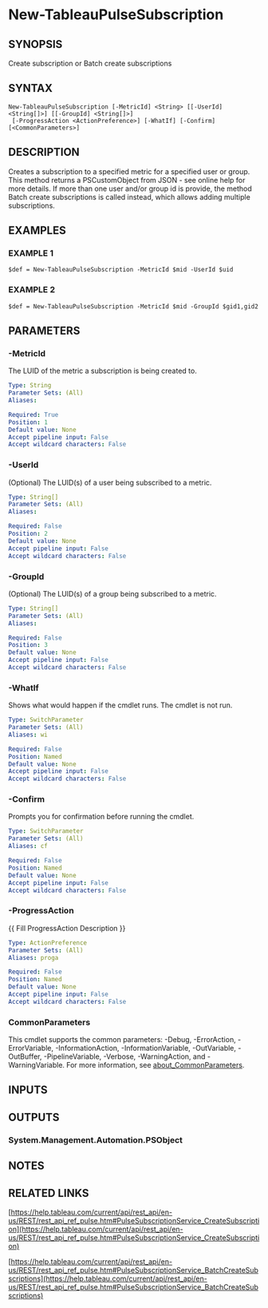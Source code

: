 # New-TableauPulseSubscription

## SYNOPSIS
Create subscription
or
Batch create subscriptions

## SYNTAX

```
New-TableauPulseSubscription [-MetricId] <String> [[-UserId] <String[]>] [[-GroupId] <String[]>]
 [-ProgressAction <ActionPreference>] [-WhatIf] [-Confirm] [<CommonParameters>]
```

## DESCRIPTION
Creates a subscription to a specified metric for a specified user or group.
This method returns a PSCustomObject from JSON - see online help for more details.
If more than one user and/or group id is provide, the method Batch create subscriptions is called instead,
which allows adding multiple subscriptions.

## EXAMPLES

### EXAMPLE 1
```
$def = New-TableauPulseSubscription -MetricId $mid -UserId $uid
```

### EXAMPLE 2
```
$def = New-TableauPulseSubscription -MetricId $mid -GroupId $gid1,gid2
```

## PARAMETERS

### -MetricId
The LUID of the metric a subscription is being created to.

```yaml
Type: String
Parameter Sets: (All)
Aliases:

Required: True
Position: 1
Default value: None
Accept pipeline input: False
Accept wildcard characters: False
```

### -UserId
(Optional) The LUID(s) of a user being subscribed to a metric.

```yaml
Type: String[]
Parameter Sets: (All)
Aliases:

Required: False
Position: 2
Default value: None
Accept pipeline input: False
Accept wildcard characters: False
```

### -GroupId
(Optional) The LUID(s) of a group being subscribed to a metric.

```yaml
Type: String[]
Parameter Sets: (All)
Aliases:

Required: False
Position: 3
Default value: None
Accept pipeline input: False
Accept wildcard characters: False
```

### -WhatIf
Shows what would happen if the cmdlet runs.
The cmdlet is not run.

```yaml
Type: SwitchParameter
Parameter Sets: (All)
Aliases: wi

Required: False
Position: Named
Default value: None
Accept pipeline input: False
Accept wildcard characters: False
```

### -Confirm
Prompts you for confirmation before running the cmdlet.

```yaml
Type: SwitchParameter
Parameter Sets: (All)
Aliases: cf

Required: False
Position: Named
Default value: None
Accept pipeline input: False
Accept wildcard characters: False
```

### -ProgressAction
{{ Fill ProgressAction Description }}

```yaml
Type: ActionPreference
Parameter Sets: (All)
Aliases: proga

Required: False
Position: Named
Default value: None
Accept pipeline input: False
Accept wildcard characters: False
```

### CommonParameters
This cmdlet supports the common parameters: -Debug, -ErrorAction, -ErrorVariable, -InformationAction, -InformationVariable, -OutVariable, -OutBuffer, -PipelineVariable, -Verbose, -WarningAction, and -WarningVariable. For more information, see [about_CommonParameters](http://go.microsoft.com/fwlink/?LinkID=113216).

## INPUTS

## OUTPUTS

### System.Management.Automation.PSObject
## NOTES

## RELATED LINKS

[https://help.tableau.com/current/api/rest_api/en-us/REST/rest_api_ref_pulse.htm#PulseSubscriptionService_CreateSubscription](https://help.tableau.com/current/api/rest_api/en-us/REST/rest_api_ref_pulse.htm#PulseSubscriptionService_CreateSubscription)

[https://help.tableau.com/current/api/rest_api/en-us/REST/rest_api_ref_pulse.htm#PulseSubscriptionService_BatchCreateSubscriptions](https://help.tableau.com/current/api/rest_api/en-us/REST/rest_api_ref_pulse.htm#PulseSubscriptionService_BatchCreateSubscriptions)

